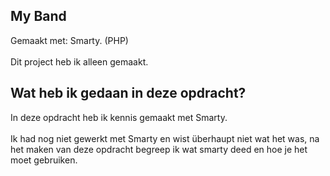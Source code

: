 My Band
-
Gemaakt met: Smarty. (PHP)
<br>
<br>
Dit project heb ik alleen gemaakt.
<br>
<h2>Wat heb ik gedaan in deze opdracht?</h2>
In deze opdracht heb ik kennis gemaakt met Smarty.<br>
<br>
Ik had nog niet gewerkt met Smarty en wist überhaupt niet wat het was, na het maken van deze opdracht begreep ik wat smarty deed en hoe je het moet gebruiken.


